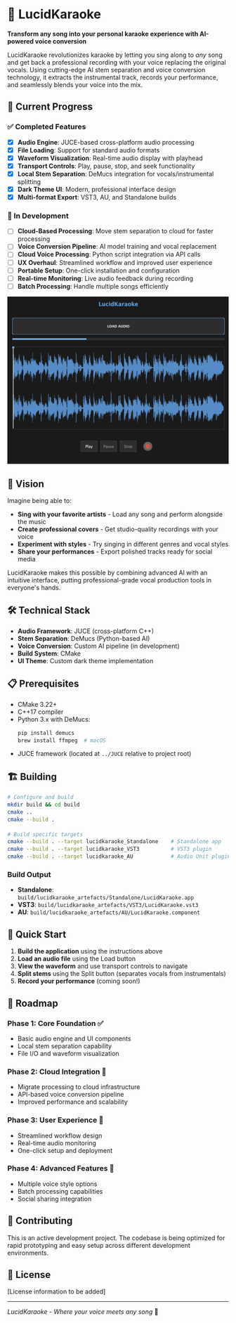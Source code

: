 # 🎤 LucidKaraoke

**Transform any song into your personal karaoke experience with AI-powered voice conversion**

LucidKaraoke revolutionizes karaoke by letting you sing along to *any* song and get back a professional recording with your voice replacing the original vocals. Using cutting-edge AI stem separation and voice conversion technology, it extracts the instrumental track, records your performance, and seamlessly blends your voice into the mix.

## 🚀 Current Progress

### ✅ Completed Features
- [x] **Audio Engine**: JUCE-based cross-platform audio processing
- [x] **File Loading**: Support for standard audio formats
- [x] **Waveform Visualization**: Real-time audio display with playhead
- [x] **Transport Controls**: Play, pause, stop, and seek functionality
- [x] **Local Stem Separation**: DeMucs integration for vocals/instrumental splitting
- [x] **Dark Theme UI**: Modern, professional interface design
- [x] **Multi-format Export**: VST3, AU, and Standalone builds

### 🔧 In Development
- [ ] **Cloud-Based Processing**: Move stem separation to cloud for faster processing
- [ ] **Voice Conversion Pipeline**: AI model training and vocal replacement
- [ ] **Cloud Voice Processing**: Python script integration via API calls
- [ ] **UX Overhaul**: Streamlined workflow and improved user experience
- [ ] **Portable Setup**: One-click installation and configuration
- [ ] **Real-time Monitoring**: Live audio feedback during recording
- [ ] **Batch Processing**: Handle multiple songs efficiently

![alt text](figs/screenshot.png)

## 🎯 Vision

Imagine being able to:
- **Sing with your favorite artists** - Load any song and perform alongside the music
- **Create professional covers** - Get studio-quality recordings with your voice
- **Experiment with styles** - Try singing in different genres and vocal styles
- **Share your performances** - Export polished tracks ready for social media

LucidKaraoke makes this possible by combining advanced AI with an intuitive interface, putting professional-grade vocal production tools in everyone's hands.

## 🛠️ Technical Stack

- **Audio Framework**: JUCE (cross-platform C++)
- **Stem Separation**: DeMucs (Python-based AI)
- **Voice Conversion**: Custom AI pipeline (in development)
- **Build System**: CMake
- **UI Theme**: Custom dark theme implementation

## 📋 Prerequisites

- CMake 3.22+
- C++17 compiler
- Python 3.x with DeMucs:
  ```bash
  pip install demucs
  brew install ffmpeg  # macOS
  ```
- JUCE framework (located at `../JUCE` relative to project root)

## 🏗️ Building

```bash
# Configure and build
mkdir build && cd build
cmake ..
cmake --build .

# Build specific targets
cmake --build . --target lucidkaraoke_Standalone    # Standalone app
cmake --build . --target lucidkaraoke_VST3          # VST3 plugin
cmake --build . --target lucidkaraoke_AU            # Audio Unit plugin
```

### Build Output
- **Standalone**: `build/lucidkaraoke_artefacts/Standalone/LucidKaraoke.app`
- **VST3**: `build/lucidkaraoke_artefacts/VST3/LucidKaraoke.vst3`
- **AU**: `build/lucidkaraoke_artefacts/AU/LucidKaraoke.component`

## 🚀 Quick Start

1. **Build the application** using the instructions above
2. **Load an audio file** using the Load button
3. **View the waveform** and use transport controls to navigate
4. **Split stems** using the Split button (separates vocals from instrumentals)
5. **Record your performance** (coming soon!)

## 🔮 Roadmap

### Phase 1: Core Foundation ✅
- Basic audio engine and UI components
- Local stem separation capability
- File I/O and waveform visualization

### Phase 2: Cloud Integration 🔧
- Migrate processing to cloud infrastructure
- API-based voice conversion pipeline
- Improved performance and scalability

### Phase 3: User Experience 📅
- Streamlined workflow design
- Real-time audio monitoring
- One-click setup and deployment

### Phase 4: Advanced Features 📅
- Multiple voice style options
- Batch processing capabilities
- Social sharing integration

## 🤝 Contributing

This is an active development project. The codebase is being optimized for rapid prototyping and easy setup across different development environments.

## 📄 License

[License information to be added]

---

*LucidKaraoke - Where your voice meets any song* 🎵